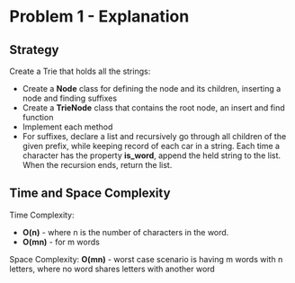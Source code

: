 # Problem 1 - Explanation
## Strategy
Create a Trie that holds all the strings:
- Create a **Node** class for defining the node and its children, inserting a node and finding suffixes
- Create a **TrieNode** class that contains the root node, an insert and find function
- Implement each method
- For suffixes, declare a list and recursively go through all children of the given prefix, while keeping record of each car in a string. Each time a character has the property **is_word**, append the held string to the list. When the recursion ends, return the list.

## Time and Space Complexity
Time Complexity: 
- **O(n)** - where n is the number of characters in the word.
- **O(mn)** - for m words

Space Complexity: 
**O(mn)** - worst case scenario is having m words with n letters, where no word shares letters with another word